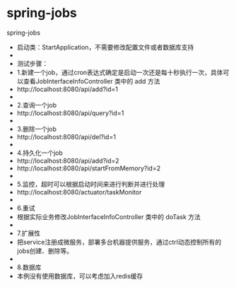 # spring-jobs
spring-jobs
 * 启动类：StartApplication，不需要修改配置文件或者数据库支持
 * 
 * 测试步骤：
 * 1.新建一个job，通过cron表达式确定是启动一次还是每十秒执行一次，具体可以查看JobInterfaceInfoController 类中的 add 方法
 * http://localhost:8080/api/add?id=1
 * 
 * 2.查询一个job
 * http://localhost:8080/api/query?id=1
 * 
 * 3.删除一个job
 * http://localhost:8080/api/del?id=1
 * 
 * 4.持久化一个job
 * http://localhost:8080/api/add?id=2
 * http://localhost:8080/api/startFromMemory?id=2
 * 
 * 5.监控，超时可以根据启动时间来进行判断并进行处理
 * http://localhost:8080/actuator/taskMonitor
 * 
 * 6.重试
 * 根据实际业务修改JobInterfaceInfoController 类中的 doTask 方法
 * 
 * 7.扩展性
 * 把service注册成微服务，部署多台机器提供服务，通过ctrl动态控制所有的jobs创建、删除等。
 * 
 * 8.数据库
 * 本例没有使用数据库，可以考虑加入redis缓存
